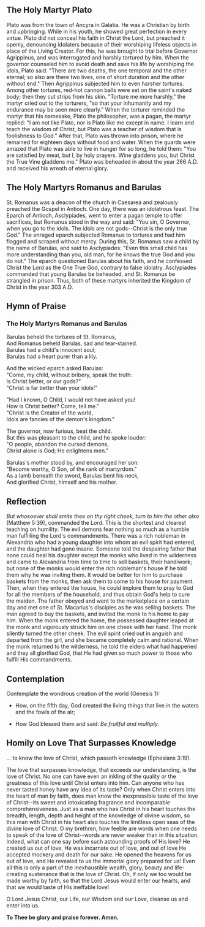 ## The Holy Martyr Plato

Plato was from the town of Ancyra in Galatia. He was a Christian by birth and upbringing. While in his youth, he showed great perfection in every virtue. Plato did not conceal his faith in Christ the Lord, but preached it openly, denouncing idolaters because of their worshiping lifeless objects in place of the Living Creator. For this, he was brought to trial before Governor Agrippinus, and was interrogated and harshly tortured by him. When the governor counseled him to avoid death and save his life by worshiping the idols, Plato said: "There are two deaths, the one temporal and the other eternal; so also are there two lives, one of short duration and the other without end." Then Agrippinus subjected him to even harsher tortures. Among other tortures, red-hot cannon balls were set on the saint's naked body; then they cut strips from his skin. "Torture me more harshly," the martyr cried out to the torturers, "so that your inhumanity and my endurance may be seen more clearly." When the torturer reminded the martyr that his namesake, Plato the philosopher, was a pagan, the martyr replied: "I am not like Plato, nor is Plato like me except in name. I learn and teach the wisdom of Christ, but Plato was a teacher of wisdom that is foolishness to God." After that, Plato was thrown into prison, where he remained for eighteen days without food and water. When the guards were amazed that Plato was able to live in hunger for so long, he told them: "You are satisfied by meat, but I, by holy prayers. Wine gladdens you, but Christ the True Vine gladdens me." Plato was beheaded in about the year 266 A.D. and received his wreath of eternal glory.



## The Holy Martyrs Romanus and Barulas

St. Romanus was a deacon of the church in Caesarea and zealously preached the Gospel in Antioch. One day, there was an idolatrous feast. The Eparch of Antioch, Asclypiades, went to enter a pagan temple to offer sacrifices, but Romanus stood in the way and said: "You sin, O Governor, when you go to the idols. The idols are not gods--Christ is the only true God." The enraged eparch subjected Romanus to tortures and had him flogged and scraped without mercy. During this, St. Romanus saw a child by the name of Barulas, and said to Asclypiades: "Even this small child has more understanding than you, old man, for he knows the true God and you do not." The eparch questioned Barulas about his faith, and he confessed Christ the Lord as the One True God, contrary to false idolatry. Asclypiades commanded that young Barulas be beheaded, and St. Romanus be strangled in prison. Thus, both of these martyrs inherited the Kingdom of Christ in the year 303 A.D.



## Hymn of Praise

### The Holy Martyrs Romanus and Barulas

Barulas beheld the tortures of St. Romanus,  
And Romanus beheld Barulas, sad and tear-stained.  
Barulas had a child's innocent soul;  
Barulas had a heart purer than a lily.  

And the wicked eparch asked Barulas:  
"Come, my child, without bribery, speak the truth:  
Is Christ better, or our gods?"  
"Christ is far better than your idols!"  

"Had I known, O Child, I would not have asked you!  
How is Christ better? Come, tell me."  
"Christ is the Creator of the world,  
Idols are fancies of the demon's kingdom."  

The governor, now furious, beat the child.  
But this was pleasant to the child, and he spoke louder:  
"O people, abandon the cursed demons,  
Christ alone is God; He enlightens men."  

Barulas's mother stood by, and encouraged her son:  
"Become worthy, O Son, of the rank of martyrdom."  
As a lamb beneath the sword, Barulas bent his neck,  
And glorified Christ, himself and his mother.



## Reflection

*But whosoever shall smite thee on thy right cheek, turn to him the other also* (Matthew 5:39), commanded the Lord. This is the shortest and clearest teaching on humility. The evil demons fear nothing so much as a humble man fulfilling the Lord's commandments. There was a rich nobleman in Alexandria who had a young daughter into whom an evil spirit had entered, and the daughter had gone insane. Someone told the despairing father that none could heal his daughter except the monks who lived in the wilderness and came to Alexandria from time to time to sell baskets, their handiwork; but none of the monks would enter the rich nobleman's house if he told them why he was inviting them. It would be better for him to purchase baskets from the monks, then ask them to come to his house for payment. Then, when they entered the house, he could implore them to pray to God for all the members of the household, and thus obtain God's help to cure the maiden. The father obeyed and went to the marketplace on a certain day and met one of St. Macarius's disciples as he was selling baskets. The man agreed to buy the baskets, and invited the monk to his home to pay him. When the monk entered the home, the possessed daughter leaped at the monk and vigorously struck him on one cheek with her hand. The monk silently turned the other cheek. The evil spirit cried out in anguish and departed from the girl, and she became completely calm and rational. When the monk returned to the wilderness, he told the elders what had happened and they all glorified God, that He had given so much power to those who fulfill His commandments.



## Contemplation

Contemplate the wondrous creation of the world (Genesis 1):

- How, on the fifth day, God created the living things that live in the waters and the fowls of the air;

- How God blessed them and said: *Be fruitful and multiply*.



## Homily on Love That Surpasses Knowledge

… to know the love of Christ, which passeth knowledge (Ephesians 3:19).

The love that surpasses knowledge, that exceeds our understanding, is the love of Christ. No one can have even an inkling of the quality or the greatness of this love until Christ enters into him. Can anyone who has never tasted honey have any idea of its taste? Only when Christ enters into the heart of man by faith, does man know the inexpressible taste of the love of Christ--its sweet and intoxicating fragrance and incomparable comprehensiveness. Just as a man who has Christ in his heart touches the breadth, length, depth and height of the knowledge of divine wisdom, so this man with Christ in his heart also touches the limitless open seas of the divine love of Christ. O my brethren, how feeble are words when one needs to speak of the love of Christ--words are never weaker than in this situation. Indeed, what can one say before such astounding proofs of His love? He created us out of love, He was incarnate out of love, and out of love He accepted mockery and death for our sake. He opened the heavens for us out of love, and He revealed to us the immortal glory prepared for us! Even all this is only a part of the inexhaustible wealth, glory, beauty and life-creating sustenance that is the love of Christ. Oh, if only we too would be made worthy by faith, so that the Lord Jesus would enter our hearts, and that we would taste of His ineffable love!

O Lord Jesus Christ, our Life, our Wisdom and our Love, cleanse us and enter into us. 

**To Thee be glory and praise forever. Amen.**
